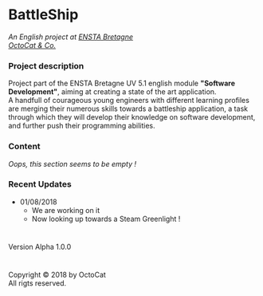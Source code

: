 # BattleShip
*An English project at [ENSTA Bretagne](http://www.ensta-bretagne.fr/)*  
*[OctoCat & Co.](https://www.petsworld.in/blog/wp-content/uploads/2015/09/Cat-makes-Smile.jpg)*

### Project description
Project part of the ENSTA Bretagne UV 5.1 english module **"Software Development"**, aiming at creating a state of the art application.  
A handfull of courageous young engineers with different learning profiles are merging their numerous skills towards a battleship application, a task through which they will develop their knowledge on software development, and further push their programming abilities.

### Content
*Oops, this section seems to be empty !*

### Recent Updates
* 01/08/2018
  * We are working on it
  * Now looking up towards a Steam Greenlight !


#
Version Alpha 1.0.0

#
Copyright © 2018 by OctoCat  
All rigts reserved.
